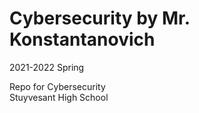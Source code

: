 # Cybersecurity by Mr. Konstantanovich
2021-2022 Spring

Repo for Cybersecurity <br> 
Stuyvesant High School
